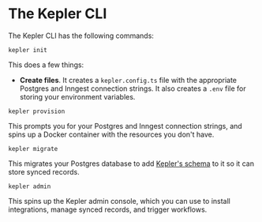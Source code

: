 # The Kepler CLI

The Kepler CLI has the following commands:

`kepler init`

This does a few things:

- **Create files**. It creates a `kepler.config.ts` file with the appropriate Postgres and Inngest connection strings. It also creates a `.env` file for storing your environment variables.

`kepler provision`

This prompts you for your Postgres and Inngest connection strings, and spins up a Docker container with the resources you don't have.

`kepler migrate`

This migrates your Postgres database to add [Kepler's schema](./db-storage.md) to it so it can store synced records.

`kepler admin`

This spins up the Kepler admin console, which you can use to install integrations, manage synced records, and trigger workflows.
